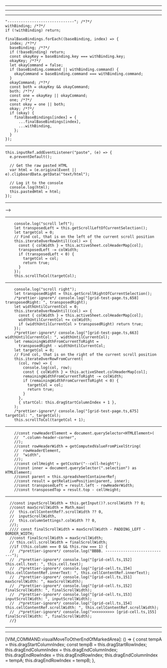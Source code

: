 -----------------------------------------------------------------------------------------------
-----------------------------------------------------------------------------------------------

-----------------------------------------------------------------------------------------------

    "------------------------------"; /*?*/
    withBinding; /*?*/
    if (!withBinding) return;

    finalBaseBindings.forEach((baseBinding, index) => {
      index; /*?*/
      baseBinding; /*?*/
      if (!baseBinding) return;
      const okayKey = baseBinding.key === withBinding.key;
      okayKey; /*?*/
      let okayCommand = false;
      if (baseBinding.command || withBinding.command) {
        okayCommand = baseBinding.command === withBinding.command;
      }
      okayCommand; /*?*/
      const both = okayKey && okayCommand;
      both; /*?*/
      const one = okayKey || okayCommand;
      one; /*?*/
      const okay = one || both;
      okay; /*?*/
      if (okay) {
        finalBaseBindings[index] = {
          ...finalBaseBindings[index],
          ...withBinding,
        };
      }
    });

-----------------------------------------------------------------------------------------------
    this.inputRef.addEventListener("paste", (e) => {
      e.preventDefault();

      // Get the raw pasted HTML
      var html = (e.originalEvent || e).clipboardData.getData("text/html");

      // Log it to the console
      console.log(html);
      this.pastedHtml = html;
    });

-----------------------------------------------------------------------------------------------
<!--<vim-editor-->
<!--  vim-state.bind="vimState"-->
<!--  show-line-numbers.bind="false"-->
<!--></vim-editor>-->

-----------------------------------------------------------------------------------------------
        console.log("scroll left");
        let transposedLeft = this.getScrollLeftOfCurrentSelection();
        let targetCol = 0;
        // Find col, that is on the left of the current scroll position
        this.iterateOverRowUntil((col) => {
          const { colWidth } = this.activeSheet.colHeaderMap[col];
          transposedLeft -= colWidth;
          if (transposedLeft < 0) {
            targetCol = col;
            return true;
          }
        });
        this.scrollToCol(targetCol);
-----------------------------------------------------------------------------------------------
        console.log("scroll right");
        let transposedRight = this.getScrollRightOfCurrentSelection();
        /*prettier-ignore*/ console.log("[grid-test-page.ts,658] transposedRight: ", transposedRight);
        let widthUntilCurrentCol = 0;
        this.iterateOverRowUntil((col) => {
          const { colWidth } = this.activeSheet.colHeaderMap[col];
          widthUntilCurrentCol += colWidth;
          if (widthUntilCurrentCol > transposedRight) return true;
        });
        /*prettier-ignore*/ console.log("[grid-test-page.ts,663] widthUntilCurrentCol: ", widthUntilCurrentCol);
        let remainingWidthFromCurrentToRight =
          transposedRight - widthUntilCurrentCol;
        let targetCol = 0;
        // Find col, that is on the right of the current scroll position
        this.iterateOverRowFromCurrent(
          (col, row) => {
            console.log(col, row);
            const { colWidth } = this.activeSheet.colHeaderMap[col];
            remainingWidthFromCurrentToRight -= colWidth;
            if (remainingWidthFromCurrentToRight < 0) {
              targetCol = col;
              return true;
            }
          },
          { startCol: this.dragStartColumnIndex + 1 },
        );
        /*prettier-ignore*/ console.log("[grid-test-page.ts,675] targetCol: ", targetCol);
        this.scrollToCol(targetCol + 1);
-----------------------------------------------------------------------------------------------
        //const rowHeaderElement = document.querySelector<HTMLElement>(
        //  ".column-header-corner",
        //);
        //const rowHeaderWidth = getComputedValueFromPixelString(
        //  rowHeaderElement,
        //  "width",
        //);
        //const cellHeight = getCssVar("--cell-height");
        //const inner = document.querySelector(".selection") as HTMLElement;
        //const parent = this.spreadsheetContainerRef;
        //const result = getRelativePosition(parent, inner);
        //const transposedLeft = result.left - rowHeaderWidth;
        //const transposedTop = result.top - cellHeight;
-----------------------------------------------------------------------------------------------
      //const inputScrollWidth = this.getInput()?.scrollWidth ?? 0;
      //const maxScrollWidth = Math.max(
      //  this.cellContentRef?.scrollWidth ?? 0,
      //  inputScrollWidth,
      //  this.columnSettings?.colWidth ?? 0,
      //);
      //// const finalScrollWidth = maxScrollWidth - PADDING_LEFT - BORDER_WIDTH;
      //const finalScrollWidth = maxScrollWidth;
      // this.cell.scrollWidth = finalScrollWidth;
      //if (this.column === 0 && this.row === 1) {
      //  /*prettier-ignore*/ console.log("BBBB. ----------------------------");
      //  /*prettier-ignore*/ console.log("[grid-cell.ts,152] this.cell.text: ", this.cell.text);
      //  /*prettier-ignore*/ console.log("[grid-cell.ts,154] this.cellContentRef.innerText: ", this.cellContentRef.innerText);
      //  /*prettier-ignore*/ console.log("[grid-cell.ts,151] maxScrollWidth: ", maxScrollWidth);
      //  /*prettier-ignore*/ console.log("[grid-cell.ts,152] finalScrollWidth: ", finalScrollWidth);
      //  /*prettier-ignore*/ console.log("[grid-cell.ts,153] inputScrollWidth: ", inputScrollWidth);
      //  /*prettier-ignore*/ console.log("[grid-cell.ts,154] this.cellContentRef.scrollWidth: ", this.cellContentRef.scrollWidth);
      //  /*prettier-ignore*/ console.log(">>>>>>>>>> [grid-cell.ts,155] finalScrollWidth: ", finalScrollWidth);
      //}

-----------------------------------------------------------------------------------------------

-----------------------------------------------------------------------------------------------

[VIM_COMMAND.visualMoveToOtherEndOfMarkedArea]: () => {
  const tempA = this.dragStartColumnIndex;
  const tempB = this.dragStartRowIndex;
  this.dragEndColumnIndex = this.dragEndColumnIndex;
  this.dragEndRowIndex = this.dragEndRowIndex;
  this.dragEndColumnIndex = tempA;
  this.dragEndRowIndex = tempB;
},

